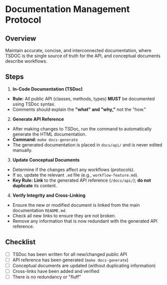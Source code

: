 # Documentation Management Protocol

## Overview
Maintain accurate, concise, and interconnected documentation, where TSDOC is the single source of truth for the API, and conceptual documents describe workflows.

## Steps
1.  **In-Code Documentation (TSDoc)**
   - **Rule:** All public API (classes, methods, types) **MUST** be documented using TSDoc syntax.
   - Comments should explain the **"what" and "why,"** not the "how."

2.  **Generate API Reference**
   - After making changes to TSDoc, run the command to automatically generate the HTML documentation.
   - **Command:** `make docs-generate`
   - The generated documentation is placed in `docs/api/` and is never edited manually.

3.  **Update Conceptual Documents**
   - Determine if the changes affect any workflows (protocols).
   - If so, update the relevant `.md` file (e.g., `workflow-feature.md`).
   - **Key Rule:** **Link** to the generated API reference (`/docs/api/`); **do not duplicate** its content.

4.  **Verify Integrity and Cross-Linking**
   - Ensure the new or modified document is linked from the main documentation `README.md`.
   - Check all new links to ensure they are not broken.
   - Remove any information that is now redundant with the generated API reference.

## Checklist
- [ ] TSDoc has been written for all new/changed public API
- [ ] API reference has been generated (`make docs-generate`)
- [ ] Conceptual documents are updated (without duplicating information)
- [ ] Cross-links have been added and verified
- [ ] There is no redundancy or "fluff"
